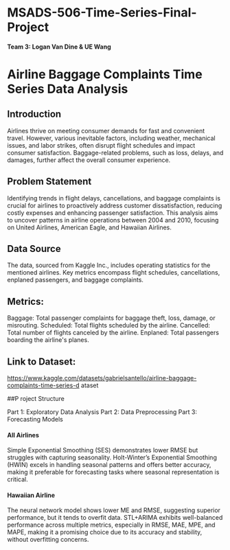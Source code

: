 # MSADS-506-Time-Series-Final-Project

#### Team 3: Logan Van Dine & UE Wang

# Airline Baggage Complaints Time Series Data Analysis

## Introduction

Airlines thrive on meeting consumer demands for fast and convenient travel. However, various inevitable factors, including weather, mechanical issues, and labor strikes, often disrupt flight schedules and impact consumer satisfaction. Baggage-related problems, such as loss, delays, and damages, further affect the overall consumer experience.

## Problem Statement
Identifying trends in flight delays, cancellations, and baggage complaints is crucial for airlines to proactively address customer dissatisfaction, reducing costly expenses and enhancing passenger satisfaction. This analysis aims to uncover patterns in airline operations between 2004 and 2010, focusing on United Airlines, American Eagle, and Hawaiian Airlines.

## Data Source

The data, sourced from Kaggle Inc., includes operating statistics for the mentioned airlines. Key metrics encompass flight schedules, cancellations, enplaned passengers, and baggage complaints.

## Metrics:

Baggage: Total passenger complaints for baggage theft, loss, damage, or misrouting.
Scheduled: Total flights scheduled by the airline.
Cancelled: Total number of flights canceled by the airline.
Enplaned: Total passengers boarding the airline's planes.

## Link to Dataset:
https://www.kaggle.com/datasets/gabrielsantello/airline-baggage-complaints-time-series-d ataset

##P roject Structure

Part 1: Exploratory Data Analysis
Part 2: Data Preprocessing
Part 3: Forecasting Models

#### All Airlines

Simple Exponential Smoothing (SES) demonstrates lower RMSE but struggles with capturing seasonality. Holt-Winter’s Exponential Smoothing (HWIN) excels in handling seasonal patterns and offers better accuracy, making it preferable for forecasting tasks where seasonal representation is critical.

#### Hawaiian Airline

The neural network model shows lower ME and RMSE, suggesting superior performance, but it tends to overfit data. STL+ARIMA exhibits well-balanced performance across multiple metrics, especially in RMSE, MAE, MPE, and MAPE, making it a promising choice due to its accuracy and stability, without overfitting concerns.

